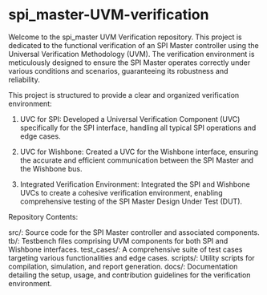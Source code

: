 # spi_master-UVM-verification

Welcome to the spi_master UVM Verification repository. This project is dedicated to the functional verification of an SPI Master controller using the Universal Verification Methodology (UVM). The verification environment is meticulously designed to ensure the SPI Master operates correctly under various conditions and scenarios, guaranteeing its robustness and reliability.


This project is structured to provide a clear and organized verification environment:
1. UVC for SPI: Developed a Universal Verification Component (UVC) specifically for the SPI interface, handling all typical SPI operations and edge cases.

2. UVC for Wishbone: Created a UVC for the Wishbone interface, ensuring the accurate and efficient communication between the SPI Master and the Wishbone bus.

3. Integrated Verification Environment: Integrated the SPI and Wishbone UVCs to create a cohesive verification environment, enabling comprehensive testing of the SPI Master Design Under Test (DUT).

Repository Contents:

src/: Source code for the SPI Master controller and associated components.
tb/: Testbench files comprising UVM components for both SPI and Wishbone interfaces.
test_cases/: A comprehensive suite of test cases targeting various functionalities and edge cases.
scripts/: Utility scripts for compilation, simulation, and report generation.
docs/: Documentation detailing the setup, usage, and contribution guidelines for the verification environment.

